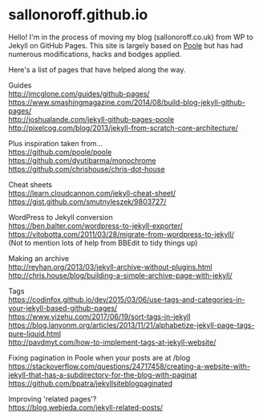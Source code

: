# sallonoroff.github.io

Hello! I'm in the process of moving my blog (sallonoroff.co.uk) from WP to Jekyll on GitHub Pages. This site is largely based on [Poole](https://github.com/poole/poole) but has had numerous modifications, hacks and bodges applied.  
  
Here's a list of pages that have helped along the way.  
  
Guides  
http://jmcglone.com/guides/github-pages/  
https://www.smashingmagazine.com/2014/08/build-blog-jekyll-github-pages/  
http://joshualande.com/jekyll-github-pages-poole  
http://pixelcog.com/blog/2013/jekyll-from-scratch-core-architecture/  
  
Plus inspiration taken from...  
https://github.com/poole/poole  
https://github.com/dyutibarma/monochrome  
https://github.com/chrishouse/chris-dot-house  
  
Cheat sheets  
https://learn.cloudcannon.com/jekyll-cheat-sheet/  
https://gist.github.com/smutnyleszek/9803727/  
  
WordPress to Jekyll conversion  
https://ben.balter.com/wordpress-to-jekyll-exporter/  
https://vitobotta.com/2011/03/28/migrate-from-wordpress-to-jekyll/  
(Not to mention lots of help from BBEdit to tidy things up)  

Making an archive    
http://reyhan.org/2013/03/jekyll-archive-without-plugins.html  
http://chris.house/blog/building-a-simple-archive-page-with-jekyll/  
  
Tags  
https://codinfox.github.io/dev/2015/03/06/use-tags-and-categories-in-your-jekyll-based-github-pages/  
https://www.yizehu.com/2017/06/19/sort-tags-in-jekyll  
https://blog.lanyonm.org/articles/2013/11/21/alphabetize-jekyll-page-tags-pure-liquid.html  
http://pavdmyt.com/how-to-implement-tags-at-jekyll-website/  
  
Fixing pagination in Poole when your posts are at /blog  
https://stackoverflow.com/questions/24717458/creating-a-website-with-jekyll-that-has-a-subdirectory-for-the-blog-with-paginat  
https://github.com/bpatra/jekyllsiteblogpaginated  
  
Improving 'related pages'?  
https://blog.webjeda.com/jekyll-related-posts/  
